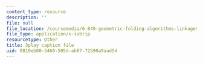 ```yaml
---
content_type: resource
description: ''
file: null
file_location: /coursemedia/6-849-geometric-folding-algorithms-linkages-origami-polyhedra-fall-2012/8810eb803460505dab8772590a9aad5d_voMyQUarX-k.vtt
file_type: application/x-subrip
resourcetype: Other
title: 3play caption file
uid: 8810eb80-3460-505d-ab87-72590a9aad5d
---
```

